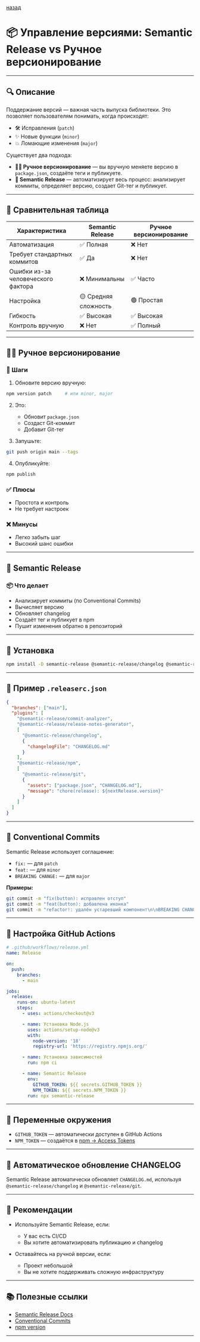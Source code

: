 


[назад](../Build_and_Deployment.md)


# 📦 Управление версиями: Semantic Release vs Ручное версионирование

---

## 🔍 Описание

Поддержание версий — важная часть выпуска библиотеки. Это позволяет пользователям понимать, когда происходят:

- 🛠 Исправления (`patch`)
- ✨ Новые функции (`minor`)
- 💥 Ломающие изменения (`major`)

Существует два подхода:

- **🧑‍💻 Ручное версионирование** — вы вручную меняете версию в `package.json`, создаёте теги и публикуете.
- **🤖 Semantic Release** — автоматизирует весь процесс: анализирует коммиты, определяет версию, создает Git-тег и публикует.

---

## 📌 Сравнительная таблица

| Характеристика                | Semantic Release            | Ручное версионирование      |
|-----------------------------|-----------------------------|-----------------------------|
| Автоматизация                | ✅ Полная                   | ❌ Нет                      |
| Требует стандартных коммитов | ✅ Да                       | ❌ Нет                      |
| Ошибки из-за человеческого фактора | ❌ Минимальны            | ✅ Часто                   |
| Настройка                    | 🟡 Средняя сложность        | 🟢 Простая                 |
| Гибкость                     | ✅ Высокая                  | ✅ Высокая                 |
| Контроль вручную             | ❌ Нет                      | ✅ Полный                  |

---

## 🧑‍💻 Ручное версионирование

### 🔧 Шаги

1. Обновите версию вручную:

```bash
npm version patch     # или minor, major
````

2. Это:

   * Обновит `package.json`
   * Создаст Git-коммит
   * Добавит Git-тег

3. Запушьте:

```bash
git push origin main --tags
```

4. Опубликуйте:

```bash
npm publish
```

### ✅ Плюсы

* Простота и контроль
* Не требует настроек

### ❌ Минусы

* Легко забыть шаг
* Высокий шанс ошибки

---

## 🤖 Semantic Release

### 📦 Что делает

* Анализирует коммиты (по Conventional Commits)
* Вычисляет версию
* Обновляет changelog
* Создаёт тег и публикует в npm
* Пушит изменения обратно в репозиторий

---

## 🚀 Установка

```bash
npm install -D semantic-release @semantic-release/changelog @semantic-release/git @semantic-release/npm
```

---

## 📄 Пример `.releaserc.json`

```json
{
  "branches": ["main"],
  "plugins": [
    "@semantic-release/commit-analyzer",
    "@semantic-release/release-notes-generator",
    [
      "@semantic-release/changelog",
      {
        "changelogFile": "CHANGELOG.md"
      }
    ],
    "@semantic-release/npm",
    [
      "@semantic-release/git",
      {
        "assets": ["package.json", "CHANGELOG.md"],
        "message": "chore(release): ${nextRelease.version}"
      }
    ]
  ]
}
```

---

## 🤝 Conventional Commits

Semantic Release использует соглашение:

* `fix:` — для `patch`
* `feat:` — для `minor`
* `BREAKING CHANGE:` — для `major`

**Примеры:**

```bash
git commit -m "fix(button): исправлен отступ"
git commit -m "feat(button): добавлена иконка"
git commit -m "refactor!: удалён устаревший компонент\n\nBREAKING CHANGE: компонент удалён"
```

---

## 🧪 Настройка GitHub Actions

```yaml
# .github/workflows/release.yml
name: Release

on:
  push:
    branches:
      - main

jobs:
  release:
    runs-on: ubuntu-latest
    steps:
      - uses: actions/checkout@v3

      - name: Установка Node.js
        uses: actions/setup-node@v3
        with:
          node-version: '18'
          registry-url: 'https://registry.npmjs.org/'

      - name: Установка зависимостей
        run: npm ci

      - name: Semantic Release
        env:
          GITHUB_TOKEN: ${{ secrets.GITHUB_TOKEN }}
          NPM_TOKEN: ${{ secrets.NPM_TOKEN }}
        run: npx semantic-release
```

---

## 🔐 Переменные окружения

* `GITHUB_TOKEN` — автоматически доступен в GitHub Actions
* `NPM_TOKEN` — создаётся в [npm → Access Tokens](https://www.npmjs.com/settings/<ваш-логин>/tokens)

---

## 📝 Автоматическое обновление CHANGELOG

Semantic Release автоматически обновляет `CHANGELOG.md`, используя `@semantic-release/changelog` и `@semantic-release/git`.

---

## 🧠 Рекомендации

* Используйте Semantic Release, если:

  * У вас есть CI/CD
  * Вы хотите автоматизировать публикацию и changelog
* Оставайтесь на ручной версии, если:

  * Проект небольшой
  * Вы не хотите поддерживать сложную инфраструктуру

---

## 📚 Полезные ссылки

* [Semantic Release Docs](https://semantic-release.gitbook.io)
* [Conventional Commits](https://www.conventionalcommits.org/ru/)
* [npm version](https://docs.npmjs.com/cli/v9/commands/npm-version)

---

